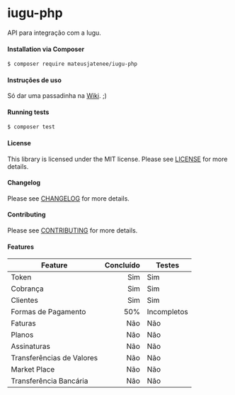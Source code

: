 iugu-php
================
API para integração com a Iugu.

#### Installation via Composer
``` bash
$ composer require mateusjatenee/iugu-php
```  

#### Instruções de uso  

Só dar uma passadinha na [Wiki](https://github.com/mateusjatenee/iugu-php/wiki). ;)

#### Running tests
``` bash
$ composer test
```

#### License
This library is licensed under the MIT license. Please see [LICENSE](LICENSE.md) for more details.

#### Changelog
Please see [CHANGELOG](CHANGELOG.md) for more details.

#### Contributing
Please see [CONTRIBUTING](CONTRIBUTING.md) for more details.

#### Features  

| Feature                   | Concluído | Testes      |
|---------------------------|----------:|-------------|
| Token                     | Sim       | Sim         |
| Cobrança                  | Sim       | Sim         |
| Clientes                  | Sim       | Sim         |
| Formas de Pagamento       | 50%       | Incompletos |
| Faturas                   | Não       | Não         |
| Planos                    | Não       | Não         |
| Assinaturas               | Não       | Não         |
| Transferências de Valores | Não       | Não         |
| Market Place              | Não       | Não         |
| Transferência Bancária    | Não       | Não         |
